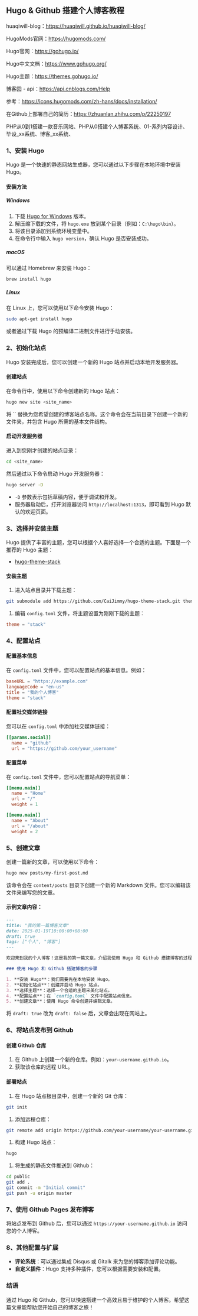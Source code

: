 ## Hugo & Github 搭建个人博客教程

huaqiwill-blog：https://huaqiwill.github.io/huaqiwill-blog/

HugoMods官网：https://hugomods.com/

Hugo官网：https://gohugo.io/

Hugo中文文档：https://www.gohugo.org/

Hugo主题：https://themes.gohugo.io/

博客园  - api：https://api.cnblogs.com/Help

参考：https://icons.hugomods.com/zh-hans/docs/installation/

在Github上部署自己的简历：https://zhuanlan.zhihu.com/p/22250197

PHP从0到1搭建一款音乐网站、PHP从0搭建个人博客系统、01-系列内容设计、毕设_xx系统、博客_xx系统、



### 1、安装 Hugo

Hugo 是一个快速的静态网站生成器，您可以通过以下步骤在本地环境中安装 Hugo。

#### 安装方法

##### Windows

1. 下载 [Hugo for Windows](https://github.com/gohugoio/hugo/releases) 版本。
2. 解压缩下载的文件，将 `hugo.exe` 放到某个目录（例如：`C:\hugo\bin`）。
3. 将该目录添加到系统环境变量中。
4. 在命令行中输入 `hugo version`，确认 Hugo 是否安装成功。

##### macOS

可以通过 Homebrew 来安装 Hugo：

```bash
brew install hugo
```

##### Linux

在 Linux 上，您可以使用以下命令安装 Hugo：

```bash
sudo apt-get install hugo
```

或者通过下载 Hugo 的预编译二进制文件进行手动安装。

### 2、初始化站点

Hugo 安装完成后，您可以创建一个新的 Hugo 站点并启动本地开发服务器。

#### 创建站点

在命令行中，使用以下命令创建新的 Hugo 站点：

```bash
hugo new site <site_name>
```

将 `` 替换为您希望创建的博客站点名称。这个命令会在当前目录下创建一个新的文件夹，并包含 Hugo 所需的基本文件结构。

#### 启动开发服务器

进入到您刚才创建的站点目录：

```bash
cd <site_name>
```

然后通过以下命令启动 Hugo 开发服务器：

```bash
hugo server -D
```

- `-D` 参数表示包括草稿内容，便于调试和开发。
- 服务器启动后，打开浏览器访问 `http://localhost:1313`，即可看到 Hugo 默认的欢迎页面。

### 3、选择并安装主题

Hugo 提供了丰富的主题，您可以根据个人喜好选择一个合适的主题。下面是一个推荐的 Hugo 主题：

- [hugo-theme-stack](https://github.com/CaiJimmy/hugo-theme-stack)

#### 安装主题

1. 进入站点目录并下载主题：

```bash
git submodule add https://github.com/CaiJimmy/hugo-theme-stack.git themes/stack
```

1. 编辑 `config.toml` 文件，将主题设置为刚刚下载的主题：

```toml
theme = "stack"
```

### 4、配置站点

#### 配置基本信息

在 `config.toml` 文件中，您可以配置站点的基本信息。例如：

```toml
baseURL = "https://example.com"
languageCode = "en-us"
title = "我的个人博客"
theme = "stack"
```

#### 配置社交媒体链接

您可以在 `config.toml` 中添加社交媒体链接：

```toml
[[params.social]]
  name = "github"
  url = "https://github.com/your_username"
```

#### 配置菜单

在 `config.toml` 文件中，您可以配置站点的导航菜单：

```toml
[[menu.main]]
  name = "Home"
  url = "/"
  weight = 1

[[menu.main]]
  name = "About"
  url = "/about"
  weight = 2
```

### 5、创建文章

创建一篇新的文章，可以使用以下命令：

```bash
hugo new posts/my-first-post.md
```

该命令会在 `content/posts` 目录下创建一个新的 Markdown 文件。您可以编辑该文件来编写您的文章。

#### 示例文章内容：

```markdown
---
title: "我的第一篇博客文章"
date: 2025-01-19T10:00:00+08:00
draft: true
tags: ["个人", "博客"]
---

欢迎来到我的个人博客！这是我的第一篇文章，介绍我使用 Hugo 和 Github 搭建博客的过程。Hugo 是一个非常轻量级且快速的静态网站生成器，适合个人博客和文档网站的构建。

### 使用 Hugo 和 Github 搭建博客的步骤

1. **安装 Hugo**：我们需要先在本地安装 Hugo。
2. **初始化站点**：创建并启动 Hugo 站点。
3. **选择主题**：选择一个合适的主题来美化站点。
4. **配置站点**：在 `config.toml` 文件中配置站点信息。
5. **创建文章**：使用 Hugo 命令创建并编辑文章。
```

将 `draft: true` 改为 `draft: false` 后，文章会出现在网站上。

### 6、将站点发布到 Github

#### 创建 Github 仓库

1. 在 Github 上创建一个新的仓库。例如：`your-username.github.io`。
2. 获取该仓库的远程 URL。

#### 部署站点

1. 在 Hugo 站点根目录中，创建一个新的 Git 仓库：

```bash
git init
```

1. 添加远程仓库：

```bash
git remote add origin https://github.com/your-username/your-username.github.io.git
```

1. 构建 Hugo 站点：

```bash
hugo
```

1. 将生成的静态文件推送到 Github：

```bash
cd public
git add .
git commit -m "Initial commit"
git push -u origin master
```

### 7、使用 Github Pages 发布博客

将站点发布到 Github 后，您可以通过 `https://your-username.github.io` 访问您的个人博客。

### 8、其他配置与扩展

- **评论系统**：可以通过集成 Disqus 或 Gitalk 来为您的博客添加评论功能。
- **自定义插件**：Hugo 支持多种插件，您可以根据需要安装和配置。

### 结语

通过 Hugo 和 Github，您可以快速搭建一个高效且易于维护的个人博客。希望这篇文章能帮助您开始自己的博客之旅！